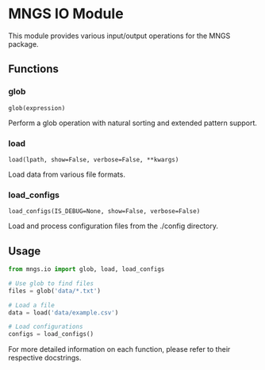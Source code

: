 # MNGS IO Module

This module provides various input/output operations for the MNGS package.

## Functions

### glob

`glob(expression)`

Perform a glob operation with natural sorting and extended pattern support.

### load

`load(lpath, show=False, verbose=False, **kwargs)`

Load data from various file formats.

### load_configs

`load_configs(IS_DEBUG=None, show=False, verbose=False)`

Load and process configuration files from the ./config directory.

## Usage

```python
from mngs.io import glob, load, load_configs

# Use glob to find files
files = glob('data/*.txt')

# Load a file
data = load('data/example.csv')

# Load configurations
configs = load_configs()
```

For more detailed information on each function, please refer to their respective docstrings.
